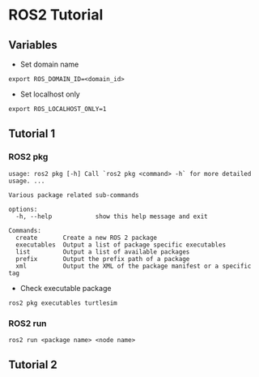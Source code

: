 # ROS2 Tutorial

## Variables 

- Set domain name
```bash=1
export ROS_DOMAIN_ID=<domain_id>
```
- Set localhost only
```bash=1
export ROS_LOCALHOST_ONLY=1
```

## Tutorial 1

### ROS2 pkg

```bash=1
usage: ros2 pkg [-h] Call `ros2 pkg <command> -h` for more detailed usage. ...

Various package related sub-commands

options:
  -h, --help            show this help message and exit

Commands:
  create       Create a new ROS 2 package
  executables  Output a list of package specific executables
  list         Output a list of available packages
  prefix       Output the prefix path of a package
  xml          Output the XML of the package manifest or a specific tag
```

- Check executable package
```bash=1
ros2 pkg executables turtlesim
```

### ROS2 run

```bash=1
ros2 run <package name> <node name>
```

## Tutorial 2